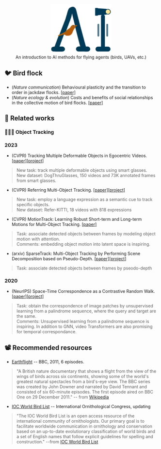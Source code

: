 <div align="center">
<img src="./assets/icon.svg" width = "200" >
</div>
<div align="center">
An introduction to AI methods for flying agents (birds, UAVs, etc.)
</div>

## :bird: Bird flock
* (*Nature communication*) Behavioural plasticity and the transition to order in jackdaw flocks. [[paper]](https://www.nature.com/articles/s41467-019-13281-4)
* (*Nature ecology & evolution*) Costs and benefits of social relationships in the collective motion of bird flocks. [[paper]](https://www.nature.com/articles/s41559-019-0891-5)

## 📓 Related works
### 🧑‍🤝‍🧑 Object Tracking
### 2023  
* (CVPR) Tracking Multiple Deformable Objects in Egocentric Videos. [[paper]](https://openaccess.thecvf.com/content/CVPR2023/html/Huang_Tracking_Multiple_Deformable_Objects_in_Egocentric_Videos_CVPR_2023_paper.html)[[project]](https://mingzhenhuang.com/projects/detracker.html)
> New task: track multiple deformable objects using smart glasses. \
> New dataset: DogThruGlasses, 150 videos and 73K annotated frames from smart glasses.

* (CVPR) Referring Multi-Object Tracking. [[paper]](https://openaccess.thecvf.com/content/CVPR2023/html/Wu_Referring_Multi-Object_Tracking_CVPR_2023_paper.html)[[project]](https://referringmot.github.io)
> New task: employ a language expression as a semantic cue to track specific objects. \
> New dataset: Refer-KITTI, 18 videos with 818 expressions

* (CVPR) MotionTrack: Learning Robust Short-term and Long-term Motions for Multi-Object Tracking. [[paper]](https://openaccess.thecvf.com/content/CVPR2023/papers/Qin_MotionTrack_Learning_Robust_Short-Term_and_Long-Term_Motions_for_Multi-Object_Tracking_CVPR_2023_paper.pdf)
> Task: associate detected objects between frames by modeling object motion with attention.  \
> Comments: embedding object motion into latent space is inspiring.

* (arxiv) SparseTrack: Multi-Object Tracking by Performing Scene Decomposition based on Pseudo-Depth. [[paper]](https://arxiv.org/pdf/2306.05238.pdf)[[project]](https://github.com/hustvl/SparseTrack)
> Task: associate detected objects between frames by pseodo-depth


### 2020 
* (NeurIPS) Space-Time Correspondence as a Contrastive Random Walk. [[paper]](https://proceedings.neurips.cc/paper/2020/hash/e2ef524fbf3d9fe611d5a8e90fefdc9c-Abstract.html)[[project]](https://ajabri.github.io/videowalk/)
> Task: obtain the correspondence of image patches by unsupervised learning from a palindrome sequence, where the query and target are the same. \
> Comments: Unsupervised learning from a palindrome sequence is inspiring. In addition to GNN, video Transformers are also promising for temporal correspondance.

## 📽️ Recommended resources
<!-- Parts of this work include video footage from links below, which have been used for academic purposes. We would like to acknowledge and thank the authors for providing these valuable resources -->
* [Earthflight](https://www.amazon.co.uk/Earth-Flight-Season-1/dp/B00HXENBQG) -- BBC, 2011, 6 episodes.
> "A British nature documentary that shows a flight from the view of the wings of birds across six continents, showing some of the world's greatest natural spectacles from a bird's-eye view. The BBC series was created by John Downer and narrated by David Tennant and consisted of six 60-minute episodes. The first episode aired on BBC One on 29 December 2011." -- from [Wikipedia](https://en.wikipedia.org/wiki/Earthflight)
* [IOC World Bird List](https://www.worldbirdnames.org/new/) -- International Ornithological Congress, updating
> "The IOC World Bird List is an open access resource of the international community of ornithologists. Our primary goal is to facilitate worldwide communication in ornithology and conservation based on an up-to-date evolutionary classification of world birds and a set of English names that follow explicit guidelines for spelling and construction." --from [IOC World Bird List](https://www.worldbirdnames.org/new/)